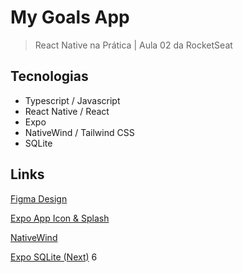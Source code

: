 # My Goals App

> React Native na Prática | Aula 02 da RocketSeat

## Tecnologias

- Typescript / Javascript
- React Native / React
- Expo
- NativeWind / Tailwind CSS
- SQLite

## Links

[Figma Design](<https://www.figma.com/file/f4kWfPncEMUZJrGq2uQmzw/MyGoals-App-(Community)>)

[Expo App Icon & Splash](https://www.figma.com/community/file/1155362909441341285)

[NativeWind](https://www.nativewind.dev/v4/getting-started/expo-router)

[Expo SQLite (Next)](https://docs.expo.dev/versions/latest/sdk/sqlite-next/)
6
